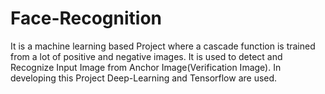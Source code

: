 # Face-Recognition
It is a machine learning based Project where a cascade function is trained from a lot of positive and negative images. It is used to detect and Recognize Input Image from Anchor Image(Verification Image). In developing this Project Deep-Learning and Tensorflow are used.
